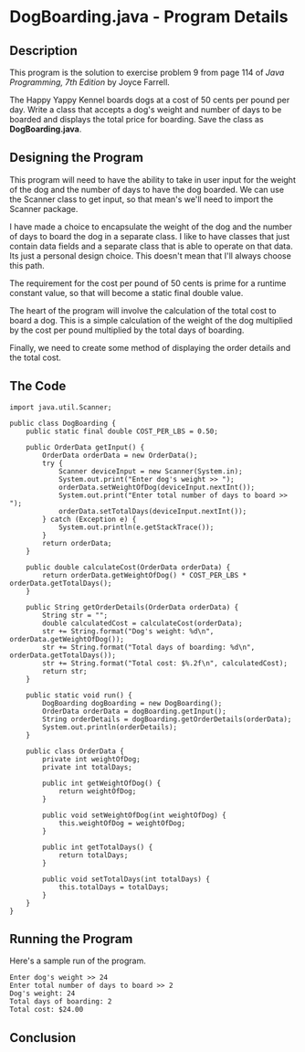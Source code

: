 # DogBoarding.java - Program Details

## Description

This program is the solution to exercise problem 9 from page 114 of *Java Programming, 7th Edition* by Joyce Farrell.

The Happy Yappy Kennel boards dogs at a cost of 50 cents per pound per day.  Write a class that accepts a dog's weight
and number of days to be boarded and displays the total price for boarding.  Save the class as **DogBoarding.java**.

## Designing the Program

This program will need to have the ability to take in user input for the weight of the dog and the number of days to 
have the dog boarded.  We can use the Scanner class to get input, so that mean's we'll need to import the Scanner
package.  

I have made a choice to encapsulate the weight of the dog and the number of days to board the dog in a separate class.
I like to have classes that just contain data fields and a separate class that is able to operate on that data.  Its 
just a personal design choice.  This doesn't mean that I'll always choose this path.  

The requirement for the cost per pound of 50 cents is prime for a runtime constant value, so that will become a static
final double value.

The heart of the program will involve the calculation of the total cost to board a dog.  This is a simple calculation of
the weight of the dog multiplied by the cost per pound multiplied by the total days of boarding.  

Finally, we need to create some method of displaying the order details and the total cost.

## The Code

    import java.util.Scanner;
    
    public class DogBoarding {
        public static final double COST_PER_LBS = 0.50;

        public OrderData getInput() {
            OrderData orderData = new OrderData();
            try {
                Scanner deviceInput = new Scanner(System.in);
                System.out.print("Enter dog's weight >> ");
                orderData.setWeightOfDog(deviceInput.nextInt());
                System.out.print("Enter total number of days to board >> ");
                orderData.setTotalDays(deviceInput.nextInt());
            } catch (Exception e) {
                System.out.println(e.getStackTrace());
            }
            return orderData;
        }

        public double calculateCost(OrderData orderData) {
            return orderData.getWeightOfDog() * COST_PER_LBS * orderData.getTotalDays();
        }

        public String getOrderDetails(OrderData orderData) {
            String str = "";
            double calculatedCost = calculateCost(orderData);
            str += String.format("Dog's weight: %d\n", orderData.getWeightOfDog());
            str += String.format("Total days of boarding: %d\n", orderData.getTotalDays());
            str += String.format("Total cost: $%.2f\n", calculatedCost);
            return str;
        }

        public static void run() {
            DogBoarding dogBoarding = new DogBoarding();
            OrderData orderData = dogBoarding.getInput();
            String orderDetails = dogBoarding.getOrderDetails(orderData);
            System.out.println(orderDetails);
        }

        public class OrderData {
            private int weightOfDog;
            private int totalDays;

            public int getWeightOfDog() {
                return weightOfDog;
            }

            public void setWeightOfDog(int weightOfDog) {
                this.weightOfDog = weightOfDog;
            }

            public int getTotalDays() {
                return totalDays;
            }

            public void setTotalDays(int totalDays) {
                this.totalDays = totalDays;
            }
        }
    }

## Running the Program

Here's a sample run of the program.  

    Enter dog's weight >> 24
    Enter total number of days to board >> 2
    Dog's weight: 24
    Total days of boarding: 2
    Total cost: $24.00

## Conclusion


